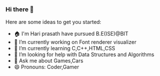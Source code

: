 ### Hi there 👋

Here are some ideas to get you started:
- 🏠 I'm Hari prasath have pursued B.E(ISE)@BIT
- 🔭 I’m currently working on Font renderer visualizer
- 🌱 I’m currently learning C,C++,HTML,CSS
- 🤔 I’m looking for help with Data Structures and Algorithms
- 💬 Ask me about Games,Cars
- 😄 Pronouns: Coder,Gamer

